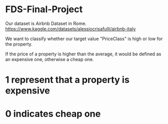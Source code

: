 # FDS-Final-Project

Our dataset is Airbnb Dataset in Rome.
https://www.kaggle.com/datasets/alessiocrisafulli/airbnb-italy

We want to classify whether our target value "PriceClass" is high or low for the property.

If the price of a property is higher than the average, it would be defined as an expensive one, otherwise a cheap one. 
# 1 represent that a property is expensive 
# 0 indicates cheap one 

